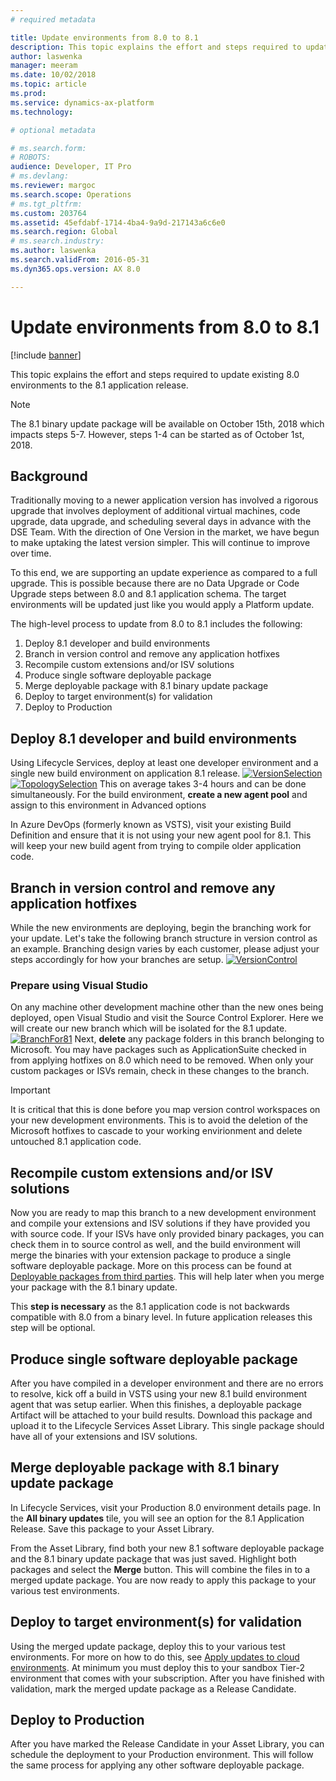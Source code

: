```yaml
---
# required metadata

title: Update environments from 8.0 to 8.1
description: This topic explains the effort and steps required to update existing 8.0 environments to the 8.1 application release.
author: laswenka
manager: meeram
ms.date: 10/02/2018
ms.topic: article
ms.prod: 
ms.service: dynamics-ax-platform
ms.technology: 

# optional metadata

# ms.search.form: 
# ROBOTS: 
audience: Developer, IT Pro
# ms.devlang: 
ms.reviewer: margoc
ms.search.scope: Operations
# ms.tgt_pltfrm: 
ms.custom: 203764
ms.assetid: 45efdabf-1714-4ba4-9a9d-217143a6c6e0
ms.search.region: Global
# ms.search.industry: 
ms.author: laswenka
ms.search.validFrom: 2016-05-31
ms.dyn365.ops.version: AX 8.0

---
```


# Update environments from 8.0 to 8.1

[!include [banner](../includes/banner.md)]

This topic explains the effort and steps required to update existing 8.0 environments to the 8.1 application release.

>[!Note]
>The 8.1 binary update package will be available on October 15th, 2018 which impacts steps 5-7.  However, steps 1-4 can be started as of October 1st, 2018.

## Background

Traditionally moving to a newer application version has involved a rigorous upgrade that involves deployment of additional virtual machines, code upgrade, data upgrade, and scheduling several days in advance with the DSE Team.  With the direction of One Version in the market, we have begun to make uptaking the latest version simpler.  This will continue to improve over time.

To this end, we are supporting an update experience as compared to a full upgrade.  This is possible because there are no Data Upgrade or Code Upgrade steps between 8.0 and 8.1 application schema.  The target environments will be updated just like you would apply a Platform update.

The high-level process to update from 8.0 to 8.1 includes the following:

1. Deploy 8.1 developer and build environments
2. Branch in version control and remove any application hotfixes
3. Recompile custom extensions and/or ISV solutions
4. Produce single software deployable package
5. Merge deployable package with 8.1 binary update package
6. Deploy to target environment(s) for validation
7. Deploy to Production

## Deploy 8.1 developer and build environments
Using Lifecycle Services, deploy at least one developer environment and a single new build environment on application 8.1 release.
[![VersionSelection](./media/VersionSelection.png)](./media/VersionSelection.png)
[![TopologySelection](./media/TopologySelection.png)](./media/TopologySelection.png)
This on average takes 3-4 hours and can be done simultaneously.  For the build environment, **create a new agent pool** and assign to this environment in Advanced options

In Azure DevOps (formerly known as VSTS), visit your existing Build Definition and ensure that it is not using your new agent pool for 8.1.  This will keep your new build agent from trying to compile older application code.

## Branch in version control and remove any application hotfixes
While the new environments are deploying, begin the branching work for your update.  Let's take the following branch structure in version control as an example.  Branching design varies by each customer, please adjust your steps accordingly for how your branches are setup.
[![VersionControl](./media/VersionControl.png)](./media/VersionControl.png)

### Prepare using Visual Studio
On any machine other development machine other than the new ones being deployed, open Visual Studio and visit the Source Control Explorer.  Here we will create our new branch which will be isolated for the 8.1 update.  
[![BranchFor81](./media/BranchFor81.png)](./media/BranchFor81.png)
Next, **delete** any package folders in this branch belonging to Microsoft.  You may have packages such as ApplicationSuite checked in from applying hotfixes on 8.0 which need to be removed.  When only your custom packages or ISVs remain, check in these changes to the branch.
>[!Important]
> It is critical that this is done before you map version control workspaces on your new development environments.  This is to avoid the deletion of the Microsoft hotfixes to cascade to your working envirionment and delete untouched 8.1 application code.

## Recompile custom extensions and/or ISV solutions
Now you are ready to map this branch to a new development environment and compile your extensions and ISV solutions if they have provided you with source code.  If your ISVs have only provided binary packages, you can check them in to source control as well, and the build environment will merge the binaries with your extension package to produce a single software deployable package.  More on this process can be found at [Deployable packages from third parties](../dev-tools/manage-runtime-packages#deployable-packages-from-third-parties.md).  This will help later when you merge your package with the 8.1 binary update.

This **step is necessary** as the 8.1 application code is not backwards compatible with 8.0 from a binary level.  In future application releases this step will be optional.

## Produce single software deployable package
After you have compiled in a developer environment and there are no errors to resolve, kick off a build in VSTS using your new 8.1 build environment agent that was setup earlier.  When this finishes, a deployable package Artifact will be attached to your build results.  Download this package and upload it to the Lifecycle Services Asset Library.  This single package should have all of your extensions and ISV solutions.

## Merge deployable package with 8.1 binary update package
In Lifecycle Services, visit your Production 8.0 environment details page.  In the **All binary updates** tile, you will see an option for the 8.1 Application Release.  Save this package to your Asset Library.  

From the Asset Library, find both your new 8.1 software deployable package and the 8.1 binary update package that was just saved.  Highlight both packages and select the **Merge** button.  This will combine the files in to a merged update package.  You are now ready to apply this package to your various test environments.

## Deploy to target environment(s) for validation
Using the merged update package, deploy this to your various test environments.  For more on how to do this, see [Apply updates to cloud environments](../deployment/apply-deployable-package-system.md).  At minimum you must deploy this to your sandbox Tier-2 environment that comes with your subscription.  After you have finished with validation, mark the merged update package as a Release Candidate.

## Deploy to Production
After you have marked the Release Candidate in your Asset Library, you can schedule the deployment to your Production environment.  This will follow the same process for applying any other software deployable package.